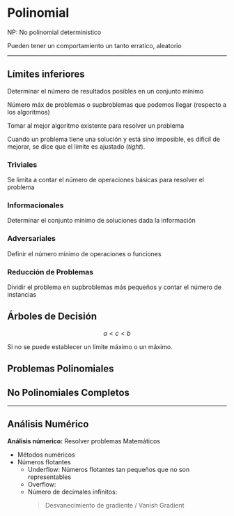 # Polinomial

NP: No polinomial deterministico

Pueden tener un comportamiento un tanto erratico, aleatorio

---

## Límites inferiores

Determinar el número de resultados posibles en un conjunto mínimo

Número máx de problemas o supbroblemas que podemos llegar (respecto a los algoritmos)

Tomar al mejor algoritmo existente para resolver un problema

Cuando un problema tiene una solución y está sino imposible, es dificíl de mejorar,
se dice que el límite es ajustado (_tight_).

### Triviales

Se limita a contar el número de operaciones básicas para resolver el problema

### Informacionales

Determinar el conjunto mínimo de soluciones dada la información

### Adversariales

Definir el número mínimo de operaciones o funciones

### Reducción de Problemas

Dividir el problema en supbroblemas más pequeños y contar el número de instancias

## Árboles de Decisión

$$a < c < b$$

Si no se puede establecer un límite máximo o un máximo.

## Problemas Polinomiales

## No Polinomiales Completos

---

## Análisis Numérico

**Análisis númerico:** Resolver problemas Matemáticos

- Métodos numéricos
- Números flotantes
  - Underflow: Números flotantes tan pequeños que no son representables
  - Overflow:
  - Número de decimales infinitos:
    > Desvanecimiento de gradiente / Vanish Gradient
